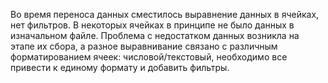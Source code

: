 Во время переноса данных сместилось выравнение данных в ячейках, нет фильтров. В некоторых ячейках в принципе не было данных в изначальном файле. 
Проблема с недостатком данных возникла на этапе их сбора, а разное выравнивание связано с различным форматированием ячеек: числовой/текстовый, необходимо все привести к единому формату и добавить фильтры.
